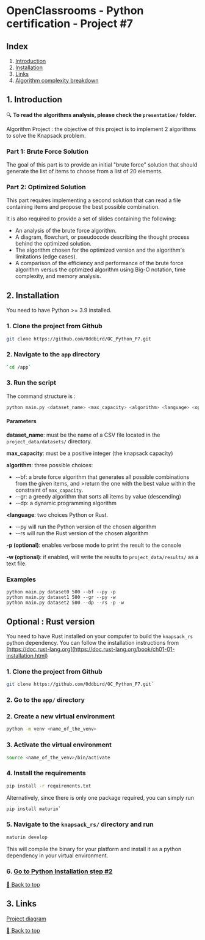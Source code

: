 # OpenClassrooms - Python certification - Project #7

## <a id="index">Index</a>

1. [Introduction](#intro)
2. [Installation](#install)
3. [Links](#links)
4. [Algorithm complexity breakdown](#complexity)


## 1. <a id="intro">Introduction</a>

:mag: **To read the algorithms analysis, please check the `presentation/` folder.** 

Algorithm Project : the objective of this project is to implement 2 algorithms to solve the Knapsack problem.

### Part 1: Brute Force Solution

The goal of this part is to provide an initial "brute force" solution that should generate the list of items to choose from a list of 20 elements.

### Part 2: Optimized Solution

This part requires implementing a second solution that can read a file containing items and propose the best possible combination.

It is also required to provide a set of slides containing the following:

- An analysis of the brute force algorithm.
- A diagram, flowchart, or pseudocode describing the thought process behind the optimized solution.
- The algorithm chosen for the optimized version and the algorithm's limitations (edge cases).
- A comparison of the efficiency and performance of the brute force algorithm versus the optimized algorithm using Big-O notation, time complexity, and memory analysis.


## 2. <a id="install">Installation</a>

You need to have Python >= 3.9 installed.
### 1. Clone the project from Github

```bash
git clone https://github.com/0ddbird/OC_Python_P7.git
```

### <a id="step2">2.</a> Navigate to the `app` directory  
```bash
`cd /app`
```

### 3. Run the script
The command structure is :  
```bash
python main.py <dataset_name> <max_capacity> <algorithm> <language> <optional_flags
```

#### Parameters
**dataset_name**: must be the name of a CSV file located in the `project_data/datasets/` directory.  

**max_capacity**: must be a positive integer (the knapsack capacity)  

**algorithm**: three possible choices:
- --bf: a brute force algorithm that generates all possible combinations from the given items, and >return the one with the best value within the constraint of `max_capacity`.
- --gr: a greedy algorithm that sorts all items by value (descending)
- --dp: a dynamic programming algorithm  

**<language**: two choices Python or Rust.
- --py will run the Python version of the chosen algorithm
- --rs will run the Rust version of the chosen algorithm

**-p (optional)**: enables verbose mode to print the result to the console  

**-w (optional)**: if enabled, will write the results to `project_data/results/` as a text file. 


### Examples

`python main.py dataset0 500 --bf --py -p`  
`python main.py dataset1 500 --gr --py -w`  
`python main.py dataset2 500 --dp --rs -p -w`  

## Optional : Rust version

You need to have Rust installed on your computer to build the `knapsack_rs` python dependency. 
You can follow the installation instructions from [https://doc.rust-lang.org](https://doc.rust-lang.org/book/ch01-01-installation.html)

### 1. Clone the project from Github

```bash
git clone https://github.com/0ddbird/OC_Python_P7.git`
```

### 2. Go to the `app/` directory  

### 2. Create a new virtual environment

```bash
python -m venv <name_of_the_venv>
```

### 3. Activate the virtual environment

```bash
source <name_of_the_venv>/bin/activate
```

### 4. Install the requirements

```bash
pip install -r requirements.txt
```

Alternatively, since there is only one package required, you can simply run  

```bash
pip install maturin`
```


### 5. Navigate to the `knapsack_rs/` directory and run

```bash
maturin develop
```

This will compile the binary for your platform and install it as a python dependency in your virtual environment.

### 6. [Go to Python Installation step #2](#step2)


[:arrow_up_small: Back to top](#index)
## 3. <a id="links">Links</a>

[Project diagram](https://whimsical.com/BzsL865mDueuqFBd5RSfjU)  

[:arrow_up_small: Back to top](#index)
